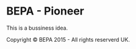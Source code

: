 BEPA - Pioneer
==============

This is a bussiness idea. 


Copyright &copy; BEPA 2015 - All rights reserverd UK.
